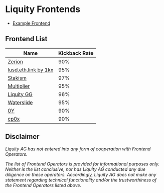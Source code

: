 # Liquity Frontends
- [Example Frontend](frontends/example.md)

## Frontend List
| Name | Kickback Rate | 
| ---- | ------------- | 
| [Zerion](frontends/zeriod.md) | 90% | 
| [lusd.eth.link by 1kx](frontends/lusd.eth.link.md) | 95% | 
| [Stakism](frontends/liquity.stakism.io.md) | 97% | 
| [Multiplier](frontends/multuplier.md) | 95% | 
| [Liquity GG](frontends/liquitygg.md) | 96% | 
| [Waterslide](frontends/waterslide.md) | 95% | 
| [0Y](frontends/0Y.md)  | 90% | 
| [cp0x](frontends/cp0x.md) | 90% | 


## Disclaimer 
*Liquity AG has not entered into any form of cooperation with Frontend Operators.*

*The list of Frontend Operators is provided for informational purposes only. Neither is the list conclusive, nor has Liquity AG conducted any due diligence on these operators. Accordingly, Liquity AG does not make any statement regarding technical functionality and/or the trustworthiness of the Frontend Operators listed above.*
